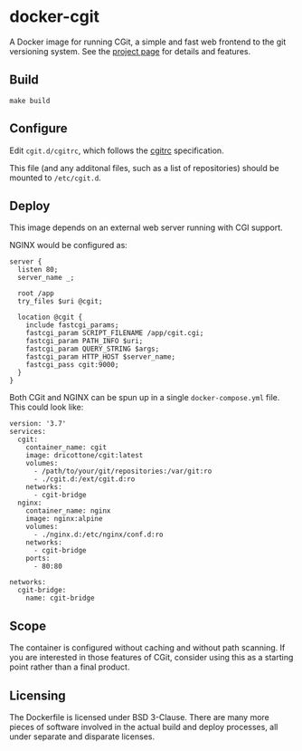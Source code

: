 # docker-cgit

A Docker image for running CGit, a simple and fast web frontend to the git
versioning system. See the [project page](https://git.zx2c4.com/cgit/about/)
for details and features.


## Build

```
make build
```


## Configure

Edit `cgit.d/cgitrc`, which follows the
[cgitrc](https://git.zx2c4.com/cgit/tree/cgitrc.5.txt) specification.

This file (and any additonal files, such as a list of repositories) should be
mounted to `/etc/cgit.d`.


## Deploy

This image depends on an external web server running with CGI support.

NGINX would be configured as:

```
server {
  listen 80;
  server_name _;

  root /app
  try_files $uri @cgit;

  location @cgit {
    include fastcgi_params;
    fastcgi_param SCRIPT_FILENAME /app/cgit.cgi;
    fastcgi_param PATH_INFO $uri;
    fastcgi_param QUERY_STRING $args;
    fastcgi_param HTTP_HOST $server_name;
    fastcgi_pass cgit:9000;
  }
}
```

Both CGit and NGINX can be spun up in a single `docker-compose.yml` file. This
could look like:

```
version: '3.7'
services:
  cgit:
    container_name: cgit
    image: dricottone/cgit:latest
    volumes:
      - /path/to/your/git/repositories:/var/git:ro
      - ./cgit.d:/ext/cgit.d:ro
    networks:
      - cgit-bridge
  nginx:
    container_name: nginx
    image: nginx:alpine
    volumes:
      - ./nginx.d:/etc/nginx/conf.d:ro
    networks:
      - cgit-bridge
    ports:
      - 80:80

networks:
  cgit-bridge:
    name: cgit-bridge
```


## Scope

The container is configured without caching and without path scanning. If you
are interested in those features of CGit, consider using this as a starting
point rather than a final product.


## Licensing

The Dockerfile is licensed under BSD 3-Clause. There are many more pieces of
software involved in the actual build and deploy processes, all under separate
and disparate licenses.


